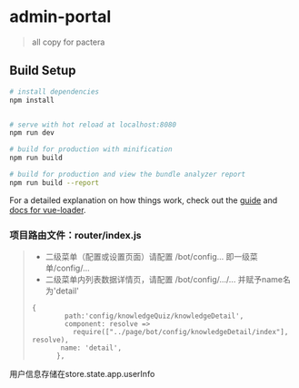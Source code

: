 # admin-portal

> all copy for pactera

## Build Setup

``` bash
# install dependencies
npm install


# serve with hot reload at localhost:8080
npm run dev

# build for production with minification
npm run build

# build for production and view the bundle analyzer report
npm run build --report
```

For a detailed explanation on how things work, check out the [guide](http://vuejs-templates.github.io/webpack/) and [docs for vue-loader](http://vuejs.github.io/vue-loader).
### 项目路由文件：router/index.js
>- 二级菜单（配置或设置页面）请配置
>/bot/config... 即一级菜单/config/...
>- 二级菜单内列表数据详情页，请配置
>/bot/config/.../... 并赋予name名为'detail'
>```
>{
>         path:'config/knowledgeQuiz/knowledgeDetail',
>         component: resolve =>
>           require(["../page/bot/config/knowledgeDetail/index"], resolve),
>        name: 'detail',
>       },
>```

用户信息存储在store.state.app.userInfo
